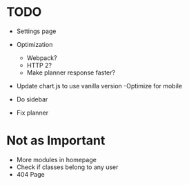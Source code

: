 # TODO
- Settings page
- Optimization
  - Webpack?
  - HTTP 2?
  - Make planner response faster?
- Update chart.js to use vanilla version
-Optimize for mobile

- Do sidebar
- Fix planner

# Not as Important
- More modules in homepage
- Check if classes belong to any user
- 404 Page
